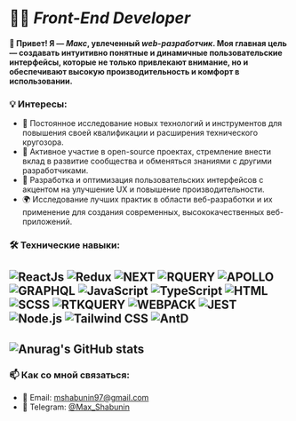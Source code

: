 # 🧑‍💻 *Front-End Developer*

#### 👋 Привет! Я — _**Макс**_, увлеченный _**web-разработчик**_. Моя главная цель — создавать интуитивно понятные и динамичные пользовательские интерфейсы, которые не только привлекают внимание, но и обеспечивают высокую производительность и комфорт в использовании.

### 💡 Интересы:
<ul>
  <li>🚀 Постоянное исследование новых технологий и инструментов для повышения своей квалификации и расширения технического кругозора.</li>
  <li>🤝 Активное участие в open-source проектах, стремление внести вклад в развитие сообщества и обменяться знаниями с другими разработчиками.</li>
  <li>🧩 Разработка и оптимизация пользовательских интерфейсов с акцентом на улучшение UX и повышение производительности.</li>
  <li>🌍 Исследование лучших практик в области веб-разработки и их применение для создания современных, высококачественных веб-приложений.</li>
</ul>


### 🛠️ Технические навыки:
![ReactJs](https://img.shields.io/badge/-ReactJs-343942?style=for-the-badge&logo=React)
![Redux](https://img.shields.io/badge/-Redux-343942?style=for-the-badge&logo=Redux)
![NEXT](https://img.shields.io/badge/-NEXT-343942?style=for-the-badge&logo=vercel)
![RQUERY](https://img.shields.io/badge/-RQUERY-343942?style=for-the-badge&logo=reactquery)
![APOLLO](https://img.shields.io/badge/-APOLLO-343942?style=for-the-badge&logo=apollographql)
![GRAPHQL](https://img.shields.io/badge/-GRAPHQL-343942?style=for-the-badge&logo=graphql)
![JavaScript](https://img.shields.io/badge/-Vanilla-343942?style=for-the-badge&logo=JavaScript)
![TypeScript](https://img.shields.io/badge/-TypeScript-343942?style=for-the-badge&logo=TypeScript)
![HTML](https://img.shields.io/badge/-HTML-343942?style=for-the-badge&logo=html5)
![SCSS](https://img.shields.io/badge/-SCSS-343942?style=for-the-badge&logo=sass)
![RTKQUERY](https://img.shields.io/badge/-RTK_QUERY-343942?style=for-the-badge&logo=redux)
![WEBPACK](https://img.shields.io/badge/-WEBPACK-343942?style=for-the-badge&logo=webpack)
![JEST](https://img.shields.io/badge/-JEST-343942?style=for-the-badge&logo=jest)
![Node.js](https://img.shields.io/badge/-Node.js-343942?style=for-the-badge&logo=Node.js)
![Tailwind CSS](https://img.shields.io/badge/-Tailwind_CSS-343942?style=for-the-badge&logo=tailwindcss)
![AntD](https://img.shields.io/badge/-AntD-343942?style=for-the-badge&logo=antdesign)
---

## ![Anurag's GitHub stats](https://github-readme-stats.vercel.app/api/?username=mshabunin97\&show_icons=true\&title_color=fff\&icon_color=FD8AC9\&text_color=F7F7F7\&bg_color=343942)

### 📫 Как со мной связаться:
<ul>
  <li>📧 Email: <a href="mailto:mshabunin97@gmail.com">mshabunin97@gmail.com</a></li>
  <li>💬 Telegram: <a href='https://t.me/Max_Shabunin'>@Max_Shabunin</a></li>
</ul>
